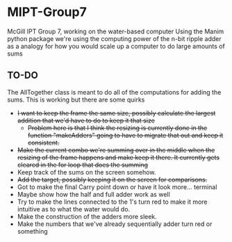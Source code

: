 # MIPT-Group7

McGill IPT Group 7, working on the water-based computer
Using the Manim python package we're using the computing power of the n-bit ripple adder as a analogy for how you would scale up a computer to do large amounts of sums

## TO-DO

The AllTogether class is meant to do all of the computations for adding the sums. This is working but there are some quirks

- ~~I want to keep the frame the same size, possibly calculate the largest addition that we'd have to do to keep it that size~~
    * ~~Problem here is that I think the resizing is currently done in the function "makeAdders" going to have to migrate that out and keep it consistent.~~
- ~~Make the current combo we're summing over in the middle when the resizing of the frame happens and make keep it there. It currently gets cleared in the for loop that does the summing~~
- Keep track of the sums on the screen somehow.
- ~~Add the target, possibly keeping it on the screen for comparisons.~~
- Got to make the final Carry point down or have it look more... terminal
- Maybe show how the half and full adder work as well
- Try to make the lines connected to the 1's turn red to make it more intuitive as to what the water would do.
- Make the construction of the adders more sleek.
- Make the numbers that we've already sequentially adder turn red or something
